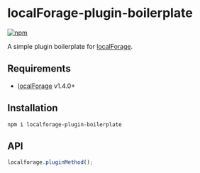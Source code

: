 localForage-plugin-boilerplate
==============================
[![npm](https://img.shields.io/npm/dm/localforage-plugin-boilerplate.svg)](https://www.npmjs.com/package/localforage-plugin-boilerplate)

A simple plugin boilerplate for [localForage](https://github.com/mozilla/localForage).

## Requirements

* [localForage](https://github.com/mozilla/localForage) v1.4.0+

## Installation
`npm i localforage-plugin-boilerplate`

## API
```js
localforage.pluginMethod();
```
